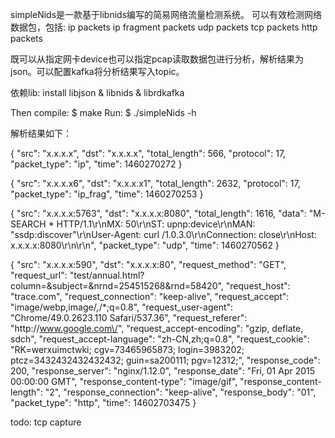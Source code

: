 simpleNids是一款基于libnids编写的简易网络流量检测系统。 
可以有效检测网络数据包，包括: 
ip packets
ip fragment packets
udp packets
tcp packets 
http packets

既可以从指定网卡device也可以指定pcap读取数据包进行分析，解析结果为json。可以配置kafka将分析结果写入topic。

依赖lib:
install libjson & libnids & librdkafka

Then compile:
   $ make
Run:
   $ ./simpleNids -h
   
解析结果如下：

{ "src": "x.x.x.x", "dst": "x.x.x.x", "total_length": 566, "protocol": 17, "packet_type": "ip", "time": 1460270272 }


{ "src": "x.x.x.x6", "dst": "x.x.x.x1", "total_length": 2632, "protocol": 17, "packet_type": "ip_frag", "time": 1460270253 }

{ "src": "x.x.x.x:5763", "dst": "x.x.x.x:8080", "total_length": 1616, "data": "M-SEARCH * HTTP\/1.1\r\nMX: 50\r\nST: upnp:device\r\nMAN: \"ssdp:discover\"\r\nUser-Agent: curl /1.0.3.0\r\nConnection: close\r\nHost: x.x.x.x:8080\r\n\r\n", "packet_type": "udp", "time": 1460270562 }

{ "src": "x.x.x.x:590", "dst": "x.x.x.x:80", "request_method": "GET", "request_url": "test/annual.html?column=&subject=&nrnd=254515268&rnd=58420", "request_host": "trace.com", "request_connection": "keep-alive", "request_accept": "image\/webp,image\/*,*\/*;q=0.8", "request_user-agent": "Chrome\/49.0.2623.110 Safari\/537.36", "request_referer": "http:\/\/www.google.com\/", "request_accept-encoding": "gzip, deflate, sdch", "request_accept-language": "zh-CN,zh;q=0.8", "request_cookie": "RK=werxuimctwki; cgv=73465965873; login=3983202; ptcz=3432432432432432; guin=sa200111; pgv=12312;", "response_code": 200, "response_server": "nginx\/1.12.0", "response_date": "Fri, 01 Apr 2015 00:00:00 GMT", "response_content-type": "image\/gif", "response_content-length": "2", "response_connection": "keep-alive", "response_body": "01", "packet_type": "http", "time": 14602703475 }

todo: tcp capture